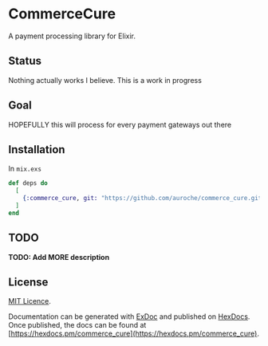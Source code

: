 # CommerceCure

A payment processing library for Elixir.

## Status

Nothing actually works I believe. This is a work in progress

## Goal

HOPEFULLY this will process for every payment gateways out there

## Installation

In `mix.exs`

```elixir
def deps do
  [
    {:commerce_cure, git: "https://github.com/auroche/commerce_cure.git"}
  ]
end
```

## TODO

**TODO: Add MORE description**

## License

[MIT Licence](LICENSE.md).


Documentation can be generated with [ExDoc](https://github.com/elixir-lang/ex_doc)
and published on [HexDocs](https://hexdocs.pm). Once published, the docs can
be found at [https://hexdocs.pm/commerce_cure](https://hexdocs.pm/commerce_cure).
